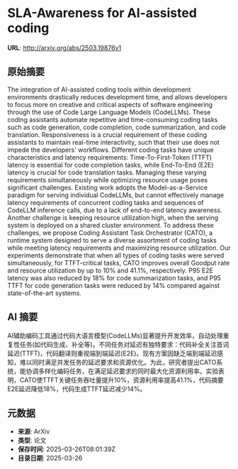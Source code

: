 # SLA-Awareness for AI-assisted coding

**URL**: http://arxiv.org/abs/2503.19876v1

## 原始摘要

The integration of AI-assisted coding tools within development environments
drastically reduces development time, and allows developers to focus more on
creative and critical aspects of software engineering through the use of Code
Large Language Models (CodeLLMs). These coding assistants automate repetitive
and time-consuming coding tasks such as code generation, code completion, code
summarization, and code translation. Responsiveness is a crucial requirement of
these coding assistants to maintain real-time interactivity, such that their
use does not impede the developers' workflows. Different coding tasks have
unique characteristics and latency requirements: Time-To-First-Token (TTFT)
latency is essential for code completion tasks, while End-To-End (E2E) latency
is crucial for code translation tasks. Managing these varying requirements
simultaneously while optimizing resource usage poses significant challenges.
Existing work adopts the Model-as-a-Service paradigm for serving individual
CodeLLMs, but cannot effectively manage latency requirements of concurrent
coding tasks and sequences of CodeLLM inference calls, due to a lack of
end-to-end latency awareness. Another challenge is keeping resource utilization
high, when the serving system is deployed on a shared cluster environment. To
address these challenges, we propose Coding Assistant Task Orchestrator (CATO),
a runtime system designed to serve a diverse assortment of coding tasks while
meeting latency requirements and maximizing resource utilization. Our
experiments demonstrate that when all types of coding tasks were served
simultaneously, for TTFT-critical tasks, CATO improves overall Goodput rate and
resource utilization by up to 10% and 41.1%, respectively. P95 E2E latency was
also reduced by 18% for code summarization tasks, and P95 TTFT for code
generation tasks were reduced by 14% compared against state-of-the-art systems.


## AI 摘要

AI辅助编码工具通过代码大语言模型(CodeLLMs)显著提升开发效率，自动处理重复性任务(如代码生成、补全等)。不同任务对延迟有独特要求：代码补全关注首词延迟(TTFT)，代码翻译则重视端到端延迟(E2E)。现有方案因缺乏端到端延迟感知，难以同时满足并发任务的延迟要求和资源优化。为此，研究者提出CATO系统，能协调多样化编码任务，在满足延迟要求的同时最大化资源利用率。实验表明，CATO使TTFT关键任务吞吐量提升10%，资源利用率提高41.1%，代码摘要E2E延迟降低18%，代码生成TTFT延迟减少14%。

## 元数据

- **来源**: ArXiv
- **类型**: 论文
- **保存时间**: 2025-03-26T08:01:39Z
- **目录日期**: 2025-03-26
